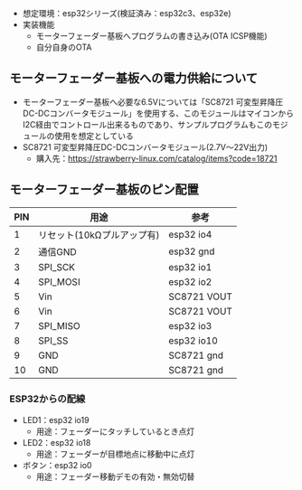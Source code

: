 - 想定環境：esp32シリーズ(検証済み：esp32c3、esp32e)
- 実装機能
  - モーターフェーダー基板へプログラムの書き込み(OTA ICSP機能)
  - 自分自身のOTA

## モーターフェーダー基板への電力供給について
- モーターフェーダー基板へ必要な6.5Vについては「SC8721 可変型昇降圧DC-DCコンバータモジュール」を使用する、このモジュールはマイコンからI2C経由でコントロール出来るものであり、サンプルプログラムもこのモジュールの使用を想定としている
- SC8721 可変型昇降圧DC-DCコンバータモジュール(2.7V～22V出力)
  - 購入先：https://strawberry-linux.com/catalog/items?code=18721

## モーターフェーダー基板のピン配置
| PIN | 用途                       | 参考        |
| --- | -------------------------- | ----------- |
| 1   | リセット(10kΩプルアップ有) | esp32 io4   |
| 2   | 通信GND                    | esp32 gnd   |
| 3   | SPI_SCK                    | esp32 io1   |
| 4   | SPI_MOSI                   | esp32 io2   |
| 5   | Vin                        | SC8721 VOUT |
| 6   | Vin                        | SC8721 VOUT |
| 7   | SPI_MISO                   | esp32 io3   |
| 8   | SPI_SS                     | esp32 io10  |
| 9   | GND                        | SC8721 gnd  |
| 10  | GND                        | SC8721 gnd  |

### ESP32からの配線
- LED1：esp32 io19
  - 用途：フェーダーにタッチしているとき点灯
- LED2：esp32 io18
  - 用途：フェーダーが目標地点に移動中に点灯
- ボタン：esp32 io0
  - 用途：フェーダー移動デモの有効・無効切替

